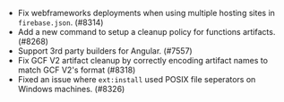- Fix webframeworks deployments when using multiple hosting sites in `firebase.json`. (#8314)
- Add a new command to setup a cleanup policy for functions artifacts. (#8268)
- Support 3rd party builders for Angular. (#7557)
- Fix GCF V2 artifact cleanup by correctly encoding artifact names to match GCF V2's format (#8318)
- Fixed an issue where `ext:install` used POSIX file seperators on Windows machines. (#8326)
